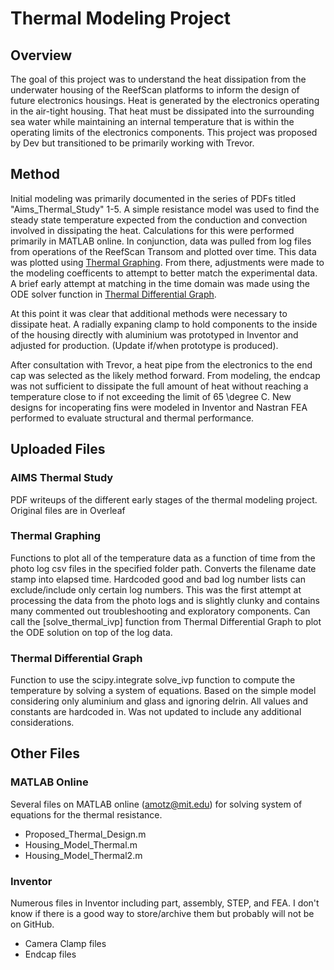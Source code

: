 # Thermal Modeling Project

## Overview
The goal of this project was to understand the heat dissipation from the underwater housing of the ReefScan platforms to inform the design of future electronics housings. Heat is generated by the electronics operating in the air-tight housing. That heat must be dissipated into the surrounding sea water while maintaining an internal temperature that is within the operating limits of the electronics components. This project was proposed by Dev but transitioned to be primarily working with Trevor.

## Method
Initial modeling was primarily documented in the series of PDFs titled "Aims_Thermal_Study" 1-5. A simple resistance model was used to find the steady state temperature expected from the conduction and convection involved in dissipating the heat. Calculations for this were performed primarily in MATLAB online. In conjunction, data was pulled from log files from operations of the ReefScan Transom and plotted over time. This data was plotted using [Thermal Graphing](ThermalGraphing.py). From there, adjustments were made to the modeling coefficents to attempt to better match the experimental data. A brief early attempt at matching in the time domain was made using the ODE solver function in [Thermal Differential Graph](ThermalDifferentialGraph.py).

At this point it was clear that additional methods were necessary to dissipate heat. A radially expaning clamp to hold components to the inside of the housing directly with aluminium was prototyped in Inventor and adjusted for production. (Update if/when prototype is produced).

After consultation with Trevor, a heat pipe from the electronics to the end cap was selected as the likely method forward. From modeling, the endcap was not sufficient to dissipate the full amount of heat without reaching a temperature close to if not exceeding the limit of 65 \degree C. New designs for incoperating fins were modeled in Inventor and Nastran FEA performed to evaluate structural and thermal performance.

## Uploaded Files
### AIMS Thermal Study
PDF writeups of the different early stages of the thermal modeling project. Original files are in Overleaf

### Thermal Graphing
Functions to plot all of the temperature data as a function of time from the photo log csv files in the specified folder path. Converts the filename date stamp into elapsed time. Hardcoded good and bad log number lists can exclude/include only certain log numbers. This was the first attempt at processing the data from the photo logs and is slightly clunky and contains many commented out troubleshooting and exploratory components. Can call the [solve_thermal_ivp] function from Thermal Differential Graph to plot the ODE solution on top of the log data.

### Thermal Differential Graph
Function to use the scipy.integrate solve_ivp function to compute the temperature by solving a system of equations. Based on the simple model considering only aluminium and glass and ignoring delrin. All values and constants are hardcoded in. Was not updated to include any additional considerations.

## Other Files
### MATLAB Online
Several files on MATLAB online (amotz@mit.edu) for solving system of equations for the thermal resistance.
- Proposed_Thermal_Design.m
- Housing_Model_Thermal.m
- Housing_Model_Thermal2.m

### Inventor
Numerous files in Inventor including part, assembly, STEP, and FEA. I don't know if there is a good way to store/archive them but probably will not be on GitHub.
- Camera Clamp files
- Endcap files